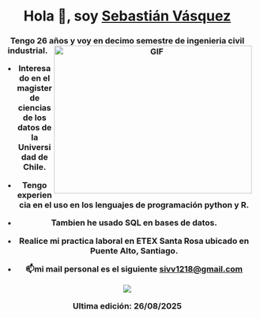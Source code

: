 

<h1 align="center">Hola 👋, soy <a href="https://100rabhcsmc.github.io/Me.io/" target="blank">
Sebastián Vásquez</a></h1>
<h3 align="center">Tengo 26 años y voy en decimo semestre de ingenieria civil industrial.


<a target="_blank" align="center">
  <img align="right" top="500" height="300" width="400" alt="GIF" src="https://media.giphy.com/media/SWoSkN6DxTszqIKEqv/giphy.gif">
</a>

- Interesado en el magister de ciencias de los datos de la Universidad de Chile.

- Tengo experiencia en el uso en los lenguajes de programación python y R.

- Tambien he usado SQL en bases de datos.

- Realice mi practica laboral en ETEX Santa Rosa ubicado en Puente Alto, Santiago.



- 📫mi mail personal es el siguiente **sivv1218@gmail.com**

<div align='center'>
    <a class="header-badge" target="_blank" href="https://www.linkedin.com/in/sebastián-vásquez-1a9249337">
          <img src="https://img.shields.io/badge/style--5eba00.svg?label=LinkedIn&logo=linkedin&style=social">
    </a>   
 </div>


Ultima edición: 26/08/2025





